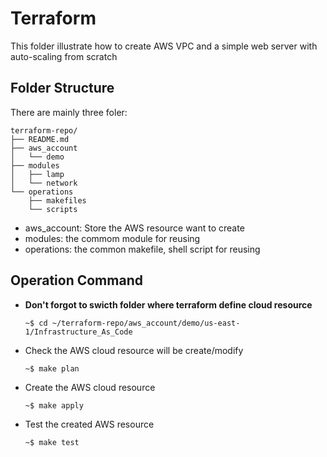 # Terraform

This folder illustrate how to create AWS VPC and a simple web server with auto-scaling from scratch

## Folder Structure

There are mainly three foler: 

	terraform-repo/
	├── README.md
	├── aws_account
	│   └── demo
	├── modules
	│   ├── lamp
	│   └── network
	└── operations
   		├── makefiles
   		└── scripts

- aws_account: Store the AWS resource want to create
- modules: the commom module for reusing
- operations: the common makefile, shell script for reusing




## Operation Command

- **Don't forgot to swicth folder where terraform define cloud resource**

	```
	~$ cd ~/terraform-repo/aws_account/demo/us-east-1/Infrastructure_As_Code
	```

- Check the AWS cloud resource will be create/modify

	```
	~$ make plan
	```
- Create the AWS cloud resource

	```
	~$ make apply
	```
	
- Test the created AWS resource

	```
	~$ make test
	```